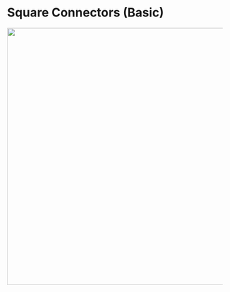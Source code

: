 # Square Connectors (Basic)
<img src="https://github.com/SamIngersoll/Processing-46-Days/blob/master/p_2015_06_03_squareConnectorsBasic/squareConnectorsBasic.gif" width="600">
